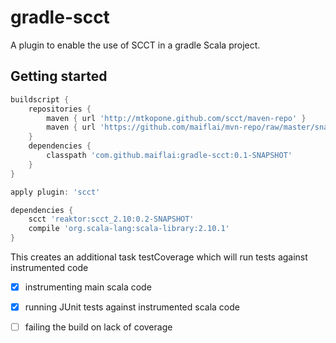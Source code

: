 gradle-scct
===========
A plugin to enable the use of SCCT in a gradle Scala project.

Getting started
---------------
```groovy
buildscript {
    repositories {
        maven { url 'http://mtkopone.github.com/scct/maven-repo' }
        maven { url 'https://github.com/maiflai/mvn-repo/raw/master/snapshots' }
    }
    dependencies {
        classpath 'com.github.maiflai:gradle-scct:0.1-SNAPSHOT'
    }
}

apply plugin: 'scct'

dependencies {
    scct 'reaktor:scct_2.10:0.2-SNAPSHOT'
    compile 'org.scala-lang:scala-library:2.10.1'
}
```

This creates an additional task testCoverage which will run tests against instrumented code

- [x] instrumenting main scala code
- [x] running JUnit tests against instrumented scala code
- [ ] failing the build on lack of coverage

